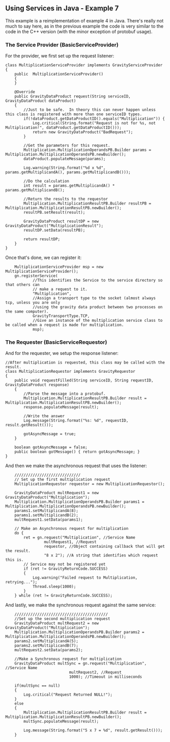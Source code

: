 ## Using Services in Java - Example 7 ##

This example is a reimplementation of example 4 in Java.  There's really not much to say here, as in the previous example the code is very similar to the code in the C++ version (with the minor exception of protobuf usage).

### The Service Provider (BasicServiceProvider) ###

For the provider, we first set up the request listener:

	class MultiplicationServiceProvider implements GravityServiceProvider
	{
		public  MultiplicationServiceProvider()
		{
		}
	
		@Override
		public GravityDataProduct request(String serviceID, GravityDataProduct dataProduct)
		{
			//Just to be safe.  In theory this can never happen unless this class is registered with more than one serviceID types.
			if(!dataProduct.getDataProductID().equals("Multiplication")) {
				Log.critical(String.format("Request is not for %s, not Multiplication!", dataProduct.getDataProductID()));
				return new GravityDataProduct("BadRequest");
			}
	
			//Get the parameters for this request.
			Multiplication.MultiplicationOperandsPB.Builder params = Multiplication.MultiplicationOperandsPB.newBuilder();
			dataProduct.populateMessage(params);
	
			Log.warning(String.format("%d x %d", params.getMultiplicandA(), params.getMultiplicandB()));
	
			//Do the calculation
			int result = params.getMultiplicandA() * params.getMultiplicandB();
	
			//Return the results to the requestor
			Multiplication.MultiplicationResultPB.Builder resultPB = Multiplication.MultiplicationResultPB.newBuilder();
			resultPB.setResult(result);
	
			GravityDataProduct resultDP = new GravityDataProduct("MultiplicationResult");
			resultDP.setData(resultPB);
	
			return resultDP;
		}
	}


Once that's done, we can register it:

		MultiplicationServiceProvider msp = new MultiplicationServiceProvider();
		gn.registerService(
				//This identifies the Service to the service directory so that others can
				// make a request to it.
				"Multiplication",
				//Assign a transport type to the socket (almost always tcp, unless you are only
				//using the gravity data product between two processes on the same computer).
				GravityTransportType.TCP,
				//Give an instance of the multiplication service class to be called when a request is made for multiplication.
				msp);



### The Requester (BasicServiceRequestor) ###

And for the requester, we setup the response listener:

	//After multiplication is requested, this class may be called with the result.  
	class MultiplicationRequestor implements GravityRequestor
	{
		public void requestFilled(String serviceID, String requestID, GravityDataProduct response)
		{
			//Parse the message into a protobuf.  
			Multiplication.MultiplicationResultPB.Builder result = Multiplication.MultiplicationResultPB.newBuilder();
			response.populateMessage(result);
			
			//Write the answer
			Log.message(String.format("%s: %d", requestID, result.getResult()));
			
			gotAsyncMessage = true;
		}
	
		boolean gotAsyncMessage = false;
		public boolean gotMessage() { return gotAsyncMessage; }
	}

	
And then we make the asynchronous request that uses the listener:

		/////////////////////////////
		// Set up the first multiplication request
		MultiplicationRequestor requestor = new MultiplicationRequestor();
		
		GravityDataProduct multRequest1 = new GravityDataProduct("Multiplication");
		Multiplication.MultiplicationOperandsPB.Builder params1 = Multiplication.MultiplicationOperandsPB.newBuilder();
		params1.setMultiplicandA(8);
		params1.setMultiplicandB(2);
		multRequest1.setData(params1);
		
		// Make an Asynchronous request for multiplication
		do {
			ret = gn.request("Multiplication", //Service Name
					 multRequest1, //Request
					 requestor, //Object containing callback that will get the result.
					 "8 x 2"); //A string that identifies which request this is.
			// Service may not be registered yet
			if (ret != GravityReturnCode.SUCCESS)
			{
				Log.warning("Failed request to Multiplication, retrying...");
				Thread.sleep(1000);
			}
		} while (ret != GravityReturnCode.SUCCESS);


And lastly, we make the synchronous request against the same service:

		/////////////////////////////////////////
		//Set up the second multiplication request
		GravityDataProduct multRequest2 = new GravityDataProduct("Multiplication");
		Multiplication.MultiplicationOperandsPB.Builder params2 = Multiplication.MultiplicationOperandsPB.newBuilder();
		params2.setMultiplicandA(5);
		params2.setMultiplicandB(7);
		multRequest2.setData(params2);

		//Make a Synchronous request for multiplication
		GravityDataProduct multSync = gn.request("Multiplication", //Service Name
								multRequest2, //Request
								1000); //Timeout in milliseconds

		if(multSync == null)
		{
			Log.critical("Request Returned NULL!");
		}
		else
		{
			Multiplication.MultiplicationResultPB.Builder result = Multiplication.MultiplicationResultPB.newBuilder();
			multSync.populateMessage(result);
			
			Log.message(String.format("5 x 7 = %d", result.getResult()));
		}
